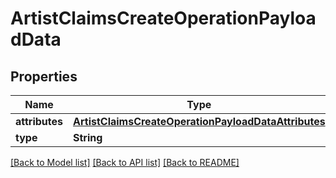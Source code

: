 # ArtistClaimsCreateOperationPayloadData

## Properties
Name | Type | Description | Notes
------------ | ------------- | ------------- | -------------
**attributes** | [**ArtistClaimsCreateOperationPayloadDataAttributes**](ArtistClaimsCreateOperationPayloadDataAttributes.md) |  | 
**type** | **String** |  | 

[[Back to Model list]](../README.md#documentation-for-models) [[Back to API list]](../README.md#documentation-for-api-endpoints) [[Back to README]](../README.md)


